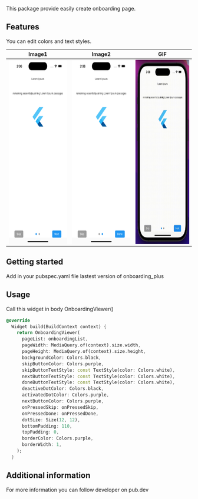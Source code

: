 <!--
This README describes the package. If you publish this package to pub.dev,
this README's contents appear on the landing page for your package.

For information about how to write a good package README, see the guide for
[writing package pages](https://dart.dev/guides/libraries/writing-package-pages).

For general information about developing packages, see the Dart guide for
[creating packages](https://dart.dev/guides/libraries/create-library-packages)
and the Flutter guide for
[developing packages and plugins](https://flutter.dev/developing-packages).
-->

This package provide easily create onboarding page.

## Features

You can edit colors and text styles.

|Image1 | Image2| GIF |
|---|---|---|
|<img src="https://github.com/erayhamurlu/onboarding_plus/raw/main/screenshot1.png" width="238" height="500">|<img src="https://github.com/erayhamurlu/onboarding_plus/raw/main/screenshot2.png" width="238" height="500">|<img src="https://github.com/erayhamurlu/onboarding_plus/raw/main/gif1.gif" width="238" height="500">|

## Getting started

Add in your pubspec.yaml file lastest version of onboarding_plus

## Usage

Call this widget in body OnboardingViewer()

```dart
@override
  Widget build(BuildContext context) {
    return OnboardingViewer(
      pageList: onboardingList,
      pageWidth: MediaQuery.of(context).size.width, 
      pageHeight: MediaQuery.of(context).size.height, 
      backgroundColor: Colors.black,
      skipButtonColor: Colors.purple,
      skipButtonTextStyle: const TextStyle(color: Colors.white),
      nextButtonTextStyle: const TextStyle(color: Colors.white),
      doneButtonTextStyle: const TextStyle(color: Colors.white),
      deactiveDotColor: Colors.black,
      activatedDotColor: Colors.purple,
      nextButtonColor: Colors.purple,
      onPressedSkip: onPressedSkip,
      onPressedDone: onPressedDone,
      dotSize: Size(12, 12),
      bottomPadding: 110, 
      topPadding: 0,
      borderColor: Colors.purple,
      borderWidth: 1,
    );
  }
```

## Additional information

For more information you can follow developer on pub.dev

